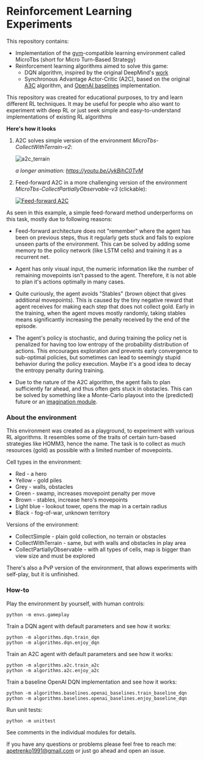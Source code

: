# Reinforcement Learning Experiments

This repository contains:
* Implementation of the [gym](https://github.com/openai/gym)-compatible learning environment called MicroTbs
(short for Micro Turn-Based Strategy)
* Reinforcement learning algorithms aimed to solve this game:
  * DQN algorithm, inspired by the original DeepMind's
    [work](https://www.nature.com/articles/nature14236 "Deep Mind's Nature Paper (similar work can be found on arxiv)")
  * Synchronous Advantage Actor-Critic (A2C),
    based on the original [A3C](https://arxiv.org/pdf/1602.01783.pdf) algorithm,
    and [OpenAI baselines](https://github.com/openai/baselines) implementation.

This repository was created for educational purposes,
to try and learn different RL techniques.
It may be useful for people who also want to experiment with deep RL
or just seek simple and easy-to-understand implementations of existing RL algorithms

**Here's how it looks**

1. A2C solves simple version of the environment _MicroTbs-CollectWithTerrain-v2_:

    ![a2c_terrain](https://github.com/alex-petrenko/rl-experiments/blob/master/misc/a2c_terrain_visualization.gif?raw=true)

    _a longer animation: <https://youtu.be/JykBihC0TvM>_

2. Feed-forward A2C in a more challenging version of the environment _MicroTbs-CollectPartiallyObservable-v3_ (clickable):

    [![Feed-forward A2C](https://img.youtube.com/vi/CP94lSM0zGM/0.jpg)](https://youtu.be/CP94lSM0zGM)

As seen in this example, a simple feed-forward method underperforms on this task, mostly due to following reasons:

* Feed-forward architecture does not "remember" where the agent has been on previous steps,
thus it regularly gets stuck and fails to explore unseen parts of the environment.
This can be solved by adding some memory to the policy network (like LSTM cells) and training it as a recurrent net.

* Agent has only visual input, the numeric information like the number of remaining movepoints isn't passed to the agent.
Therefore, it is not able to plan it's actions optimally in many cases.

* Quite curiously, the agent avoids "Stables" (brown object that gives additional movepoints).
This is caused by the tiny negative reward that agent receives for making each step that does not collect gold.
Early in the training, when the agent moves mostly randomly, taking stables means significantly increasing the
penalty received by the end of the episode.

* The agent's policy is stochastic, and during training the policy net is penalized for
having too low entropy of the probability distribution of actions. This encourages exploration
and prevents early convergence to sub-optimal policies, but sometimes can lead to seemingly stupid
behavior during the policy execution. Maybe it's a good idea to decay the entropy penalty during training.

* Due to the nature of the A2C algorithm, the agent fails to plan sufficiently far ahead,
and thus often gets stuck in obstacles. This can be solved by something
like a Monte-Carlo playout into the (predicted)
future or an [imagination module](https://arxiv.org/abs/1707.06203).


### About the environment

This environment was created as a playground, to experiment with various RL algorithms.
It resembles some of the traits of certain turn-based strategies like HOMM3, hence the name.
The task is to collect as much resources (gold) as possible with a limited number of movepoints.

Cell types in the environment:

* Red - a hero
* Yellow - gold piles
* Grey - walls, obstacles
* Green - swamp, increases movepoint penalty per move
* Brown - stables, increase hero's movepoints
* Light blue - lookout tower, opens the map in a certain radius
* Black - fog-of-war, unknown territory

Versions of the environment:

* CollectSimple - plain gold collection, no terrain or obstacles
* CollectWithTerrain - same, but with walls and obstacles in play area
* CollectPartiallyObservable - with all types of cells, map is bigger than view size
and must be explored

There's also a PvP version of the environment, that allows experiments with self-play, but it is unfinished.

### How-to

Play the environment by yourself, with human controls:

```shell
python -m envs.gameplay
```

Train a DQN agent with default parameters and see how it works:

```shell
python -m algorithms.dqn.train_dqn
python -m algorithms.dqn.enjoy_dqn
```

Train an A2C agent with default parameters and see how it works:

```shell
python -m algorithms.a2c.train_a2c
python -m algorithms.a2c.enjoy_a2c
```

Train a baseline OpenAI DQN implementation and see how it works:

```shell
python -m algorithms.baselines.openai_baselines.train_baseline_dqn
python -m algorithms.baselines.openai_baselines.enjoy_baseline_dqn
```

Run unit tests:

```shell
python -m unittest
```

See comments in the individual modules for details.

If you have any questions or problems please feel free to reach me: apetrenko1991@gmail.com
or just go ahead and open an issue. 